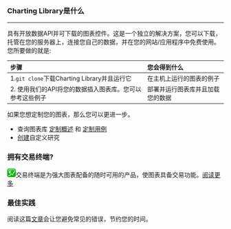 ### Charting Library是什么

---

具有开放数据API并可下载的图表控件。这是一个独立的解决方案，您可以下载，托管在您的服务器上，连接您自己的数据，并在您的网站/应用程序中免费使用。您所要做的就是:

| **步骤** | 您**会得到什么** |
| :--- | :--- |
| 1.`git clone`下载Charting Library并且运行它 | 在主机上运行的图表的例子 |
| 2. 使用我们的API将您的数据插入图表库。您可以参考这些例子 | 部署并运行图表库并且加载您的数据 |

如果您想定制您的图表，那么您可以更进一步。

* 查询图表库 [定制概述](/book/Customization-Overview.md) 和 [定制用例](/book/Customization-Use-Cases.md)
* [创建](/book/Creating-Custom-Studies.md)自定义研究

### 拥有交易终端?

![](../images/trading.png)交易终端是为强大图表配备的随时可用的产品，使图表具备交易功能。[阅读更多](/book/Trading-Terminal.md)

### 最佳实践

阅读这篇[文章](/book/Best-practices.md)会让您避免常见的错误，节约您的时间。

